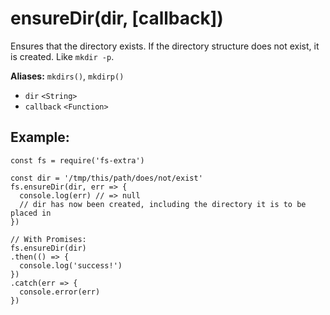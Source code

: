 ensureDir(dir, \[callback\])
============================

Ensures that the directory exists. If the directory structure does not exist, it is created. Like `mkdir -p`.

**Aliases:** `mkdirs()`, `mkdirp()`

-   `dir` `<String>`
-   `callback` `<Function>`

Example:
--------

    const fs = require('fs-extra')

    const dir = '/tmp/this/path/does/not/exist'
    fs.ensureDir(dir, err => {
      console.log(err) // => null
      // dir has now been created, including the directory it is to be placed in
    })

    // With Promises:
    fs.ensureDir(dir)
    .then(() => {
      console.log('success!')
    })
    .catch(err => {
      console.error(err)
    })
